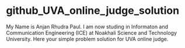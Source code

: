 # github_UVA_online_judge_solution
My Name is Anjan Rhudra Paul.
I am now studing in Informaton and Communication Engineering (ICE)
at Noakhali Science and Technology University. 
Here your simple problem solution for UVA online judge.
